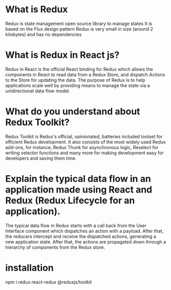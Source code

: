 # What is Redux

Redux is state management open source library to manage states
It is based on the Flux design pattern
Redux is very small in size (around 2 kilobytes) and has no dependencies

# What is Redux in React js?

Redux in React is the official React binding for Redux which allows the components in React to read data from a Redux Store, and dispatch Actions to the Store for updating the data. The purpose of Redux is to help applications scale well by providing means to manage the state via a unidirectional data flow model.

# What do you understand about Redux Toolkit?

Redux Toolkit is Redux's official, opinionated, batteries included toolset for efficient Redux development. It also consists of the most widely used Redux add-ons, for instance, Redux Thunk for asynchronous logic, Reselect for writing selector functions and many more for making development easy for developers and saving them time.

# Explain the typical data flow in an application made using React and Redux (Redux Lifecycle for an application).

The typical data flow in Redux starts with a call back from the User Interface component which dispatches an action with a payload. After that, the reducers intercept and receive the dispatched actions, generating a new application state. After that, the actions are propagated down through a hierarchy of components from the Redux store.

# installation

npm i redux react-redux @reduxjs/toolkit
